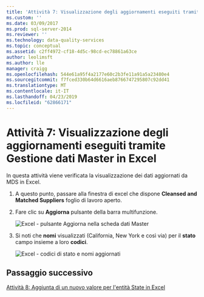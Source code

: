 ```yaml
---
title: 'Attività 7: Visualizzazione degli aggiornamenti eseguiti tramite Gestione dati Master in Excel | Microsoft Docs'
ms.custom: ''
ms.date: 03/09/2017
ms.prod: sql-server-2014
ms.reviewer: ''
ms.technology: data-quality-services
ms.topic: conceptual
ms.assetid: c2ff4972-cf18-4d5c-98cd-ec78861a63ce
author: leolimsft
ms.author: lle
manager: craigg
ms.openlocfilehash: 544e61a95f4a2177e60c2b3fe11a91a5a23480e4
ms.sourcegitcommit: f7fced330b64d6616aeb8766747295807c92dd41
ms.translationtype: MT
ms.contentlocale: it-IT
ms.lasthandoff: 04/23/2019
ms.locfileid: "62866171"
---
```

# <a name="task-7-viewing-updates-made-using-master-data-manager-in-excel"></a>Attività 7: Visualizzazione degli aggiornamenti eseguiti tramite Gestione dati Master in Excel
  In questa attività viene verificata la visualizzazione dei dati aggiornati da MDS in Excel.  
  
1.  A questo punto, passare alla finestra di excel che dispone **Cleansed and Matched Suppliers** foglio di lavoro aperto.  
  
2.  Fare clic su **Aggiorna** pulsante della barra multifunzione.  
  
     ![Excel - pulsante Aggiorna nella scheda dati Master](../../2014/tutorials/media/et-viewupdatesmadeusingmdminexcel-01.jpg "Excel - pulsante Aggiorna nella scheda dati Master")  
  
3.  Si noti che **nomi** visualizzati (California, New York e così via) per il **stato** campo insieme a loro **codici**.  
  
     ![Excel - codici di stato e nomi aggiornati](../../2014/tutorials/media/et-viewupdatesmadeusingmdminexcel-02.jpg "Excel - codici di stato e nomi aggiornati")  
  
## <a name="next-step"></a>Passaggio successivo  
 [Attività 8: Aggiunta di un nuovo valore per l'entità State in Excel](../../2014/tutorials/task-8-adding-a-new-value-for-state-entity-in-excel.md)  
  
  
